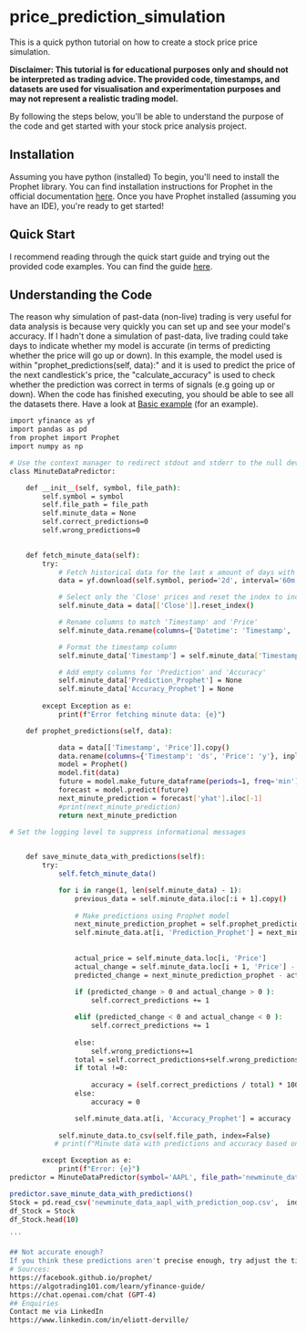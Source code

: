 # price_prediction_simulation
This is a quick python tutorial on how to create a stock price price simulation.

**Disclaimer: This tutorial is for educational purposes only and should not be interpreted as trading advice. The provided code, timestamps, and datasets are used for visualisation and experimentation purposes and may not represent a realistic trading model.**

By following the steps below, you'll be able to understand the purpose of the code and get started with your stock price analysis project.

## Installation
Assuming you have python (installed)
To begin, you'll need to install the Prophet library. You can find installation instructions for Prophet in the official documentation [here](https://facebook.github.io/prophet/docs/installation.html#python).
Once you have Prophet installed (assuming you have an IDE), you're ready to get started!

## Quick Start
I recommend reading through the quick start guide and trying out the provided code examples. You can find the guide [here](https://facebook.github.io/prophet/docs/quick_start.html#python-api).

## Understanding the Code
The reason why simulation of past-data (non-live) trading is very useful for data analysis is because very quickly you can set up and see your model's accuracy.
If I hadn't done a simulation of past-data, live trading could take days to indicate whether my model is accurate (in terms of predicting whether the price will go up or down).
In this example, the model used is within "prophet_predictions(self, data):" and it is used to predict the price of the next candlestick's price, the "calculate_accuracy" is used to check whether the prediction was correct in terms of signals (e.g going up or down).
When the code has finished executing, you should be able to see all the datasets there.
Have a look at 
[Basic example](./example.ipynb) (for an example).
```bash
import yfinance as yf
import pandas as pd
from prophet import Prophet
import numpy as np

# Use the context manager to redirect stdout and stderr to the null device
class MinuteDataPredictor:

    def __init__(self, symbol, file_path):
        self.symbol = symbol
        self.file_path = file_path
        self.minute_data = None
        self.correct_predictions=0
        self.wrong_predictions=0

    
    def fetch_minute_data(self):
        try:
            # Fetch historical data for the last x amount of days with x amount of minute intervals
            data = yf.download(self.symbol, period='2d', interval='60m')

            # Select only the 'Close' prices and reset the index to include 'Timestamp'
            self.minute_data = data[['Close']].reset_index()

            # Rename columns to match 'Timestamp' and 'Price'
            self.minute_data.rename(columns={'Datetime': 'Timestamp', 'Close': 'Price'}, inplace=True)

            # Format the timestamp column
            self.minute_data['Timestamp'] = self.minute_data['Timestamp'].dt.strftime("%Y-%m-%d %H:%M:%S")

            # Add empty columns for 'Prediction' and 'Accuracy'
            self.minute_data['Prediction_Prophet'] = None
            self.minute_data['Accuracy_Prophet'] = None
        
        except Exception as e:
            print(f"Error fetching minute data: {e}")

    def prophet_predictions(self, data):

            data = data[['Timestamp', 'Price']].copy()
            data.rename(columns={'Timestamp': 'ds', 'Price': 'y'}, inplace=True)
            model = Prophet()
            model.fit(data)
            future = model.make_future_dataframe(periods=1, freq='min')
            forecast = model.predict(future)
            next_minute_prediction = forecast['yhat'].iloc[-1]
            #print(next_minute_prediction)
            return next_minute_prediction

# Set the logging level to suppress informational messages

        
    def save_minute_data_with_predictions(self):
        try:
            self.fetch_minute_data()

            for i in range(1, len(self.minute_data) - 1):
                previous_data = self.minute_data.iloc[:i + 1].copy()
                
                # Make predictions using Prophet model
                next_minute_prediction_prophet = self.prophet_predictions(previous_data)
                self.minute_data.at[i, 'Prediction_Prophet'] = next_minute_prediction_prophet
                
                
                actual_price = self.minute_data.loc[i, 'Price']
                actual_change = self.minute_data.loc[i + 1, 'Price'] - actual_price
                predicted_change = next_minute_prediction_prophet - actual_price
                
                if (predicted_change > 0 and actual_change > 0 ):
                    self.correct_predictions += 1

                elif (predicted_change < 0 and actual_change < 0 ):
                    self.correct_predictions += 1
                    
                else:
                    self.wrong_predictions+=1
                total = self.correct_predictions+self.wrong_predictions
                if total !=0:
                    
                    accuracy = (self.correct_predictions / total) * 100
                else:
                    accuracy = 0

                self.minute_data.at[i, 'Accuracy_Prophet'] = accuracy
                                   
            self.minute_data.to_csv(self.file_path, index=False)
           # print(f"Minute data with predictions and accuracy based on model saved to {self.file_path}")

        except Exception as e:
            print(f"Error: {e}")
predictor = MinuteDataPredictor(symbol='AAPL', file_path='newminute_data_aapl_with_prediction_oop.csv')

predictor.save_minute_data_with_predictions()
Stock = pd.read_csv('newminute_data_aapl_with_prediction_oop.csv',  index_col=0)
df_Stock = Stock
df_Stock.head(10)

'''

## Not accurate enough?
If you think these predictions aren't precise enough, try adjust the timestamp and dataset settings, add new models for your price predictions. 
# Sources:
https://facebook.github.io/prophet/
https://algotrading101.com/learn/yfinance-guide/
https://chat.openai.com/chat (GPT-4)
## Enquiries
Contact me via LinkedIn
https://www.linkedin.com/in/eliott-derville/
